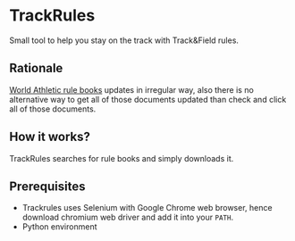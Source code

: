 # TrackRules

Small tool to help you stay on the track with Track&amp;Field rules.

## Rationale

[World Athletic rule books](https://www.worldathletics.org/about-iaaf/documents/book-of-rules)
updates in irregular way, also there is no alternative way to get all of those documents updated
than check and click all of those documents.

## How it works?

TrackRules searches for rule books and simply downloads it.

## Prerequisites

-   Trackrules uses Selenium with Google Chrome web browser, hence download
    chromium web driver and add it into your `PATH`.
-   Python environment
